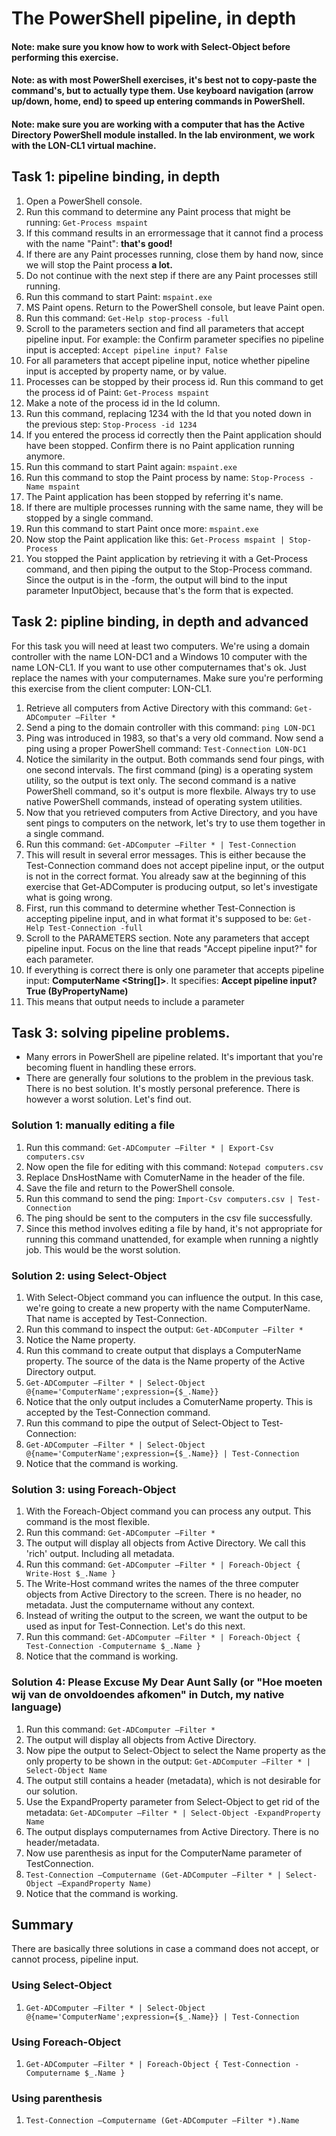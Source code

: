 # The PowerShell pipeline, in depth

#### Note: make sure you know how to work with Select-Object before performing this exercise.

#### Note: as with most PowerShell exercises, it's best not to copy-paste the command's, but to actually type them. Use keyboard navigation (arrow up/down, home, end) to speed up entering commands in PowerShell.

#### Note: make sure you are working with a computer that has the Active Directory PowerShell module installed. In the lab environment, we work with the LON-CL1 virtual machine.

## Task 1: pipeline binding, in depth
1. Open a PowerShell console.
1. Run this command to determine any Paint process that might be running: ```Get-Process mspaint```
1. If this command results in an errormessage that it cannot find a process with the name "Paint": **that's good!**
1. If there are any Paint processes running, close them by hand now, since we will stop the Paint process **a lot.**
1. Do not continue with the next step if there are any Paint processes still running.
1. Run this command to start Paint: ```mspaint.exe```
1. MS Paint opens. Return to the PowerShell console, but leave Paint open.
1. Run this command: ```Get-Help stop-process -full```
1. Scroll to the parameters section and find all parameters that accept pipeline input. For example: the Confirm parameter specifies no pipeline input is accepted: ```Accept pipeline input? False```
1. For all parameters that accept pipeline input, notice whether pipeline input is accepted by property name, or by value.
1. Processes can be stopped by their process id. Run this command to get the process id of Paint: ```Get-Process mspaint```
1. Make a note of the process id in the Id column. 
1. Run this command, replacing 1234 with the Id that you noted down in the previous step: ```Stop-Process -id 1234```
1. If you entered the process id correctly then the Paint application should have been stopped. Confirm there is no Paint application running anymore.
1. Run this command to start Paint again: ```mspaint.exe```
1. Run this command to stop the Paint process by name: ```Stop-Process -Name mspaint```
1. The Paint application has been stopped by referring it's name.
1. If there are multiple processes running with the same name, they will be stopped by a single command.
1. Run this command to start Paint once more: ```mspaint.exe```
1. Now stop the Paint application like this: ```Get-Process mspaint | Stop-Process```
1. You stopped the Paint application by retrieving it with a Get-Process command, and then piping the output to the Stop-Process command. Since the output is in the <Process>-form, the output will bind to the input parameter InputObject, because that's the form that is expected.


## Task 2: pipline binding, in depth and advanced
For this task you will need at least two computers. We're using a domain controller with the name LON-DC1 and a Windows 10 computer with the name LON-CL1. If you want to use other computernames that's ok. Just replace the names with your computernames. Make sure you're performing this exercise from the client computer: LON-CL1.
1. Retrieve all computers from Active Directory with this command: ```Get-ADComputer –Filter *```
1. Send a ping to the domain controller with this command: ```ping LON-DC1```
1. Ping was introduced in 1983, so that's a very old command. Now send a ping using a proper PowerShell command: ```Test-Connection LON-DC1```
1. Notice the similarity in the output. Both commands send four pings, with one second intervals. The first command (ping) is a operating system utility, so the output is text only. The second command is a native PowerShell command, so it's output is more flexbile. Always try to use native PowerShell commands, instead of operating system utilities.
1. Now that you retrieved computers from Active Directory, and you have sent pings to computers on the network, let's try to use them together in a single command.
1. Run this command: ```Get-ADComputer –Filter * | Test-Connection```
1. This will result in several error messages. This is either because the Test-Connection command does not accept pipeline input, or the output is not in the correct format. You already saw at the beginning of this exercise that Get-ADComputer is producing output, so let's investigate what is going wrong.
1. First, run this command to determine whether Test-Connection is accepting pipeline input, and in what format it's supposed to be: ```Get-Help Test-Connection -full```
1. Scroll to the PARAMETERS section. Note any parameters that accept pipeline input. Focus on the line that reads "Accept pipeline input?" for each parameter. 
1. If everything is correct there is only one parameter that accepts pipeline input: **ComputerName <String[]>**. It specifies: **Accept pipeline input?  True (ByPropertyName)**
1. This means that output needs to include a parameter


## Task 3: solving pipeline problems.
  - Many errors in PowerShell are pipeline related. It's important that you're becoming fluent in handling these errors.
  - There are generally four solutions to the problem in the previous task. There is no best solution. It's mostly personal preference. There is however a worst solution. Let's find out.

### Solution 1: manually editing a file
1. Run this command: ```Get-ADComputer –Filter * | Export-Csv computers.csv```
1. Now open the file for editing with this command: ```Notepad computers.csv```
1. Replace DnsHostName with ComuterName in the header of the file.
1. Save the file and return to the PowerShell console.
1. Run this command to send the ping: ```Import-Csv computers.csv | Test-Connection```
1. The ping should be sent to the computers in the csv file successfully.
1. Since this method involves editing a file by hand, it's not appropriate for running this command unattended, for example when running a nightly job. This would be the worst solution.

### Solution 2: using Select-Object
1. With Select-Object command you can influence the output. In this case, we're going to create a new property with the name ComputerName. That name is accepted by Test-Connection.
1. Run this command to inspect the output: ```Get-ADComputer –Filter *```
1. Notice the Name property.
1. Run this command to create output that displays a ComputerName property. The source of the data is the Name property of the Active Directory output.
1. ```Get-ADComputer –Filter * | Select-Object @{name='ComputerName';expression={$_.Name}}```
1. Notice that the only output includes a ComuterName property. This is accepted by the Test-Connection command.
1. Run this command to pipe the output of Select-Object to Test-Connection:
1. ```Get-ADComputer –Filter * | Select-Object @{name='ComputerName';expression={$_.Name}} | Test-Connection```
1. Notice that the command is working.

### Solution 3: using Foreach-Object
1. With the Foreach-Object command you can process any output. This command is the most flexible.
1. Run this command: ```Get-ADComputer –Filter *```
1. The output will display all objects from Active Directory. We call this 'rich' output. Including all metadata.
1. Run this command: ```Get-ADComputer –Filter * | Foreach-Object { Write-Host $_.Name }```
1. The Write-Host command writes the names of the three computer objects from Active Directory to the screen. There is no header, no metadata. Just the computername without any context.
1. Instead of writing the output to the screen, we want the output to be used as input for Test-Connection. Let's do this next.
1. Run this command: ```Get-ADComputer –Filter * | Foreach-Object { Test-Connection -Computername $_.Name }```
1. Notice that the command is working.

### Solution 4: Please Excuse My Dear Aunt Sally (or "Hoe moeten wij van de onvoldoendes afkomen" in Dutch, my native language)
1. Run this command: ```Get-ADComputer –Filter *```
1. The output will display all objects from Active Directory.
1. Now pipe the output to Select-Object to select the Name property as the only property to be shown in the output: ```Get-ADComputer –Filter * | Select-Object Name```
1. The output still contains a header (metadata), which is not desirable for our solution.
1. Use the ExpandProperty parameter from Select-Object to get rid of the metadata: ```Get-ADComputer –Filter * | Select-Object -ExpandProperty Name```
1. The output displays computernames from Active Directory. There is no header/metadata.
1. Now use parenthesis as input for the ComputerName parameter of TestConnection.
1. ```Test-Connection –Computername (Get-ADComputer –Filter * | Select-Object –ExpandProperty Name)```
1. Notice that the command is working.

## Summary
There are basically three solutions in case a command does not accept, or cannot process, pipeline input.
### Using Select-Object
1. ```Get-ADComputer –Filter * | Select-Object @{name='ComputerName';expression={$_.Name}} | Test-Connection```
### Using Foreach-Object
1. ```Get-ADComputer –Filter * | Foreach-Object { Test-Connection -Computername $_.Name }```
### Using parenthesis
1. ```Test-Connection –Computername (Get-ADComputer –Filter *).Name```
